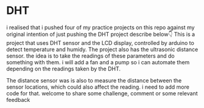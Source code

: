 # DHT

i realised that i pushed four of my practice projects on this repo against my original intention of just pushing the DHT project describe below👇
This is a project that uses DHT sensor and the LCD display, controlled by arduino to detect temperature and humidy. The project also has the ultrasonic distance sensor.
the idea is to take the readings of these parameters and do something with them. i will add a fan and a pump so i can automate them depending on the readings taken by the DHT.

The distance sensor was is also to measure the distance between the sensor locations, which could also affect the reading. i need to add more code for that.
welcome to share some challenge, comment or some relevant feedback
